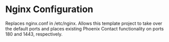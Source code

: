 # Nginx Configuration
Replaces nginx.conf in /etc/nginx. Allows this template project to take over the default ports and places existing Phoenix Contact functionality on ports 180 and 1443, respectively.
